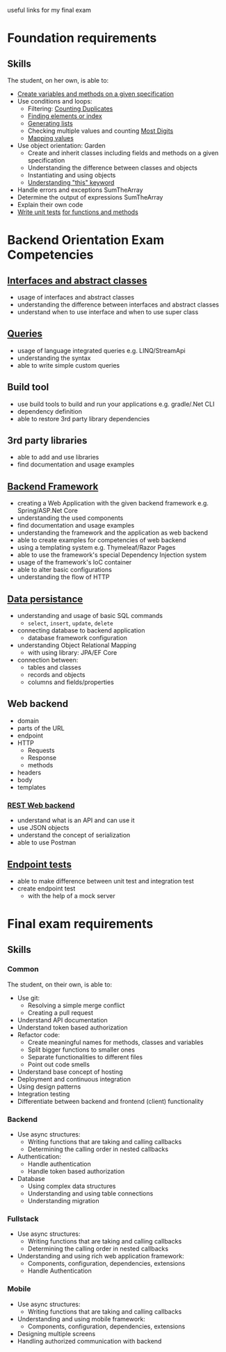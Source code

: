 useful links for my final exam


# Foundation requirements


## Skills

The student, on her own, is able to:
 -  [Create variables and methods on a given specification](https://github.com/greenfox-academy/barbarasimandi/blob/master/week-02/day-3/src/Reverse.java)
 -  Use conditions and loops:
     -  Filtering: [Counting Duplicates](https://www.codewars.com/users/barbarasimandi/completed_solutions)
     -  [Finding elements or index](https://github.com/greenfox-academy/barbarasimandi/blob/master/week-02/day-4/src/FindThePartOfInt.java)
     -  [Generating lists](https://github.com/greenfox-academy/barbarasimandi/blob/master/week-02/day-3/src/Matchmaking.java)
     -  Checking multiple values and counting [Most Digits](https://www.codewars.com/users/barbarasimandi/completed_solutions)
     -  [Mapping values](https://github.com/greenfox-academy/barbarasimandi/blob/master/week-02/day-3/src/StudentCounter.java)
 -  Use object orientation: Garden
     -  Create and inherit classes including fields and methods on a given specification 
     -  Understanding the difference between classes and objects
     -  Instantiating and using objects
     -  [Understanding "this" keyword](https://github.com/greenfox-academy/barbarasimandi/blob/master/week-04/day-2/src/PallidaClass.java)
 -  Handle errors and exceptions SumTheArray
 -  Determine the output of expressions SumTheArray
 -  Explain their own code
 -  [Write unit tests](https://github.com/greenfox-academy/barbarasimandi/blob/master/week-04/day-3/test/AnagramTest.java) [for functions and methods](https://github.com/greenfox-academy/barbarasimandi/blob/master/week-04/day-3/test/FibonacciTest.java)



# Backend Orientation Exam Competencies

## [Interfaces and abstract classes]()

- usage of interfaces and abstract classes
- understanding the difference between interfaces and abstract classes
- understand when to use interface and when to use super class

## [Queries]()

- usage of language integrated queries e.g. LINQ/StreamApi
- understanding the syntax
- able to write simple custom queries

## Build tool

- use build tools to build and run your applications e.g. gradle/.Net CLI 
- dependency definition
- able to restore 3rd party library dependencies

## 3rd party libraries

- able to add and use libraries
- find documentation and usage examples

## [Backend Framework]()

- creating a Web Application with the given backend framework e.g. Spring/ASP.Net Core
- understanding the used components
- find documentation and usage examples
- understanding the framework and the application as web backend
- able to create examples for competencies of web backend
- using a templating system e.g. Thymeleaf/Razor Pages
- able to use the framework's special Dependency Injection system
- usage of the framework's IoC container
- able to alter basic configurations
- understanding the flow of HTTP

## [Data persistance]()

- understanding and usage of basic SQL commands
  - `select`, `insert`, `update`, `delete`
- connecting database to backend application
  - database framework configuration
- understanding Object Relational Mapping
  - with using library: JPA/EF Core
- connection between:
  - tables and classes
  - records and objects
  - columns and fields/properties
  
## Web backend

- domain
- parts of the URL
- endpoint
- HTTP
  - Requests
  - Response
  - methods
- headers
- body
- templates

### [REST Web backend]()

- understand what is an API and can use it
- use JSON objects
- understand the concept of serialization
- able to use Postman

## [Endpoint tests]()

- able to make difference between unit test and integration test
- create endpoint test
  - with the help of a mock server
  
  
  
# Final exam requirements


## Skills

### Common

The student, on their own, is able to:
 -  Use git:
     -  Resolving a simple merge conflict
     -  Creating a pull request
 -  Understand API documentation
 -  Understand token based authorization
 -  Refactor code:
     -  Create meaningful names for methods, classes and variables
     -  Split bigger functions to smaller ones
     -  Separate functionalities to different files
     -  Point out code smells
 -  Understand base concept of hosting
 -  Deployment and continuous integration
 -  Using design patterns
 -  Integration testing
 -  Differentiate between backend and frontend (client) functionality



### Backend

 -  Use async structures:
     -  Writing functions that are taking and calling callbacks
     -  Determining the calling order in nested callbacks
 -  Authentication:
     -  Handle authentication
     -  Handle token based authorization
 -  Database
     - Using complex data structures
     - Understanding and using table connections
     - Understanding migration 

### Fullstack

 -  Use async structures:
     -  Writing functions that are taking and calling callbacks
     -  Determining the calling order in nested callbacks
 -  Understanding and using rich web application framework:
     -  Components, configuration, dependencies, extensions
     -  Handle Authentication

### Mobile

 -  Use async structures:
     -  Writing functions that are taking and calling callbacks
 -  Understanding and using mobile framework:
     -  Components, configuration, dependencies, extensions
 -  Designing multiple screens
 -  Handling authorized communication with backend
